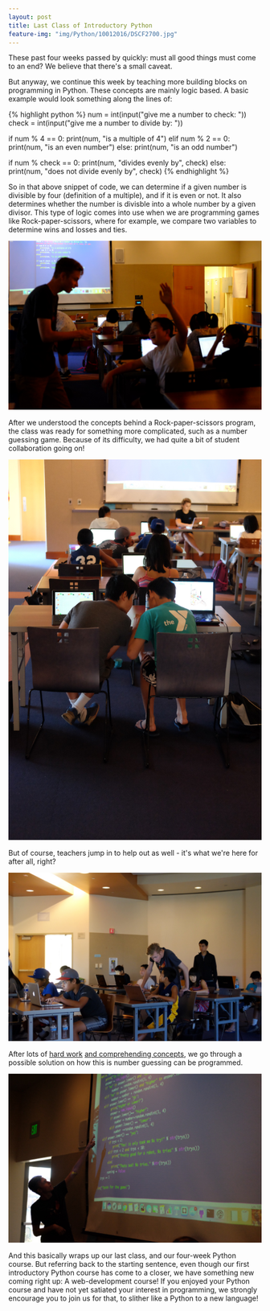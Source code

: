 ```yaml
---
layout: post
title: Last Class of Introductory Python
feature-img: "img/Python/10012016/DSCF2700.jpg"
---
```


These past four weeks passed by quickly: must all good things must come to an end? We believe that there's a small caveat.

But anyway, we continue this week by teaching more building blocks on programming in Python. These concepts are mainly logic based. A basic example would look something along the lines of: 

{% highlight python %}
num = int(input("give me a number to check: "))
check = int(input("give me a number to divide by: "))

if num % 4 == 0:
    print(num, "is a multiple of 4")
elif num % 2 == 0:
    print(num, "is an even number")
else:
    print(num, "is an odd number")

if num % check == 0:
    print(num, "divides evenly by", check)
else:
    print(num, "does not divide evenly by", check)
{% endhighlight %}


So in that above snippet of code, we can determine if a given number is divisible by four (definition of a multiple), and if it is even or not. It also determines whether the number is divisble into a whole number by a given divisor. This type of logic comes into use when we are programming games like Rock-paper-scissors, where for example, we compare two variables to determine wins and losses and ties.

![Yah](/img/Python/10012016/DSCF2653.JPG)

After we understood the concepts behind a Rock-paper-scissors program, the class was ready for something more complicated, such as a number guessing game. Because of its difficulty, we had quite a bit of student collaboration going on!

![Collaboration](/img/Python/10012016/DSCF2665.JPG)

But of course, teachers jump in to help out as well - it's what we're here for after all, right?

![Cameron](img/Python/10012016/DSCF2677.JPG)

After lots of [hard work](/img/Python/10012016/DSCF2714.JPG) [and comprehending concepts](/img/Python/10012016/DSCF2714.JPG), we go through a possible solution on how this is number guessing can be programmed.

![Solutions](/img/Python/10012016/DSCF2718.JPG)

And this basically wraps up our last class, and our four-week Python course. But referring back to the starting sentence, even though our first introductory Python course has come to a closer, we have something new coming right up: A web-development course! If you enjoyed your Python course and have not yet satiated your interest in programming, we strongly encourage you to join us for that, to slither like a Python to a new language!